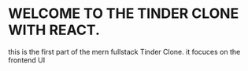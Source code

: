 # WELCOME TO THE TINDER CLONE WITH REACT.

this is the first part of the mern fullstack Tinder Clone. it focuces on the frontend UI
